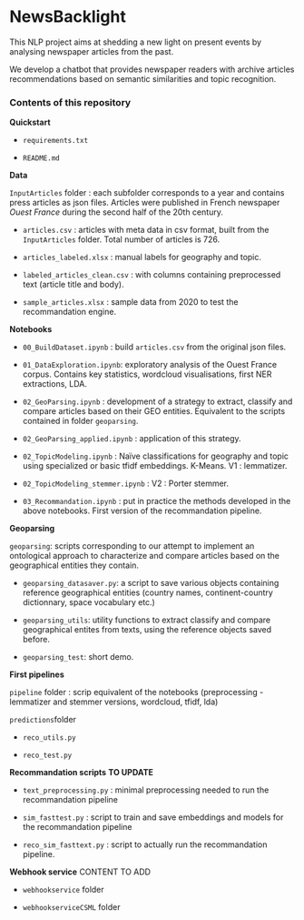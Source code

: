 # NewsBacklight

This NLP project aims at shedding a new light on present events by analysing newspaper articles from the past.

We develop a chatbot that provides newspaper readers with archive articles recommendations based on semantic similarities and topic recognition.


### Contents of this repository

__Quickstart__

* `requirements.txt`

* `README.md`

__Data__

`InputArticles` folder : each subfolder corresponds to a year and contains press articles as json files. Articles were published in French newspaper *Ouest France* during the second half of the 20th century. 

* `articles.csv` : articles with meta data in csv format, built from the `InputArticles` folder. Total number of articles is 726.

* `articles_labeled.xlsx` : manual labels for geography and topic.

* `labeled_articles_clean.csv` : with columns containing preprocessed text (article title and body).

* `sample_articles.xlsx` : sample data from 2020 to test the recommandation engine.

__Notebooks__

* `00_BuildDataset.ipynb` : build `articles.csv` from the original json files.

* `01_DataExploration.ipynb`: exploratory analysis of the Ouest France corpus. Contains key statistics, wordcloud visualisations, first NER extractions, LDA.

* `02_GeoParsing.ipynb` : development of a strategy to extract, classify and compare articles based on their GEO entities. Equivalent to the scripts contained in folder `geoparsing`. 

* `02_GeoParsing_applied.ipynb` : application of this strategy.

* `02_TopicModeling.ipynb` : Naïve classifications for geography and topic using specialized or basic tfidf embeddings. K-Means. V1 : lemmatizer.

* `02_TopicModeling_stemmer.ipynb` : V2 : Porter stemmer.

* `03_Recommandation.ipynb` : put in practice the methods developed in the above notebooks. First version of the recommandation pipeline. 


__Geoparsing__

`geoparsing`: scripts corresponding to our attempt to implement an ontological approach to characterize and compare articles based on the geographical entities they contain.

* `geoparsing_datasaver.py`: a script to save various objects containing reference geographical entities (country names, continent-country dictionnary, space vocabulary etc.)

* `geoparsing_utils`: utility functions to extract classify and compare geographical entites from texts, using the reference objects saved before.

* `geoparsing_test`: short demo.


__First pipelines__

`pipeline` folder : scrip equivalent of the notebooks (preprocessing - lemmatizer and stemmer versions, wordcloud, tfidf, lda)

`predictions`folder

* `reco_utils.py`

* `reco_test.py`

__Recommandation scripts__ __TO UPDATE__

* `text_preprocessing.py` : minimal preprocessing needed to run the recommandation pipeline

* `sim_fasttest.py` : script to train and save embeddings and models for the recommandation pipeline 

* `reco_sim_fasttext.py` : script to actually run the recommandation pipeline.


__Webhook service__ CONTENT TO ADD

* `webhookservice` folder

* `webhookserviceCSML` folder








